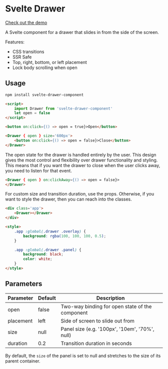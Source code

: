
# Svelte Drawer

[Check out the demo](https://svelte.dev/repl/32443b9fad6447fe899a60596537db31?version=3.24.1)

A Svelte component for a drawer that slides in from the side of the screen.

Features:
* CSS transitions
* SSR Safe
* Top, right, bottom, or left placement
* Lock body scrolling when open

## Usage

```bash
npm install svelte-drawer-component
```

```html
<script>
    import Drawer from 'svelte-drawer-component'
    let open = false
</script>

<button on:click={() => open = true}>Open</button>

<Drawer { open } size='600px'>
    <button on:click={() => open = false}>Close</button>
</Drawer>
```

The open state for the drawer is handled entirely by the user. 
This design gives the most control and flexibility over drawer functionality and styling.
This means that if you want the drawer to close when the user clicks away, you need to listen for that event.

```html
<Drawer { open } on:clickAway={() => open = false}>
</Drawer>
```

For custom size and transition duration, use the props. 
Otherwise, if you want to style the drawer, then you can reach into the classes.

```html
<div class='app'>
    <Drawer></Drawer>
</div>

<style>
    .app :global(.drawer .overlay) {
        background: rgba(100, 100, 100, 0.5);
    }

    .app :global(.drawer .panel) {
        background: black;
        color: white;
    }
</style>
```

## Parameters

| Parameter | Default | Description                                     |
|-----------|---------|-------------------------------------------------|
| open      | false   | Two-way binding for open state of the component |
| placement | left    | Side of screen to slide out from                |
| size      | null    | Panel size (e.g. '100px', '10em', '70%', null)  |
| duration  | 0.2     | Transition duration in seconds                  |

By default, the `size` of the panel is set to null and stretches to the size of its parent container.